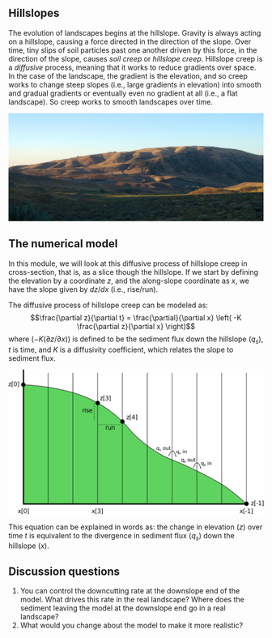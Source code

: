 ## Hillslopes

The evolution of landscapes begins at the hillslope. 
Gravity is always acting on a hillslope, causing a force directed in the direction of the slope.
Over time, tiny slips of soil particles past one another driven by this force, in the direction of the slope, causes _soil creep_ or _hillslope creep_.
Hillslope creep is a _diffusive_ process, meaning that it works to reduce gradients over space.
In the case of the landscape, the gradient is the elevation, and so creep works to change steep slopes (i.e., large gradients in elevation) into smooth and gradual gradients or eventually even no gradient at all (i.e., a flat landscape).
So creep works to smooth landscapes over time.

![A landscape that has been subject to hillslope creep. Credit Dan Hobley.](./private/hillslope_creep.jpeg)


## The numerical model

In this module, we will look at this diffusive process of hillslope creep in cross-section, that is, as a slice though the hillslope.
If we start by defining the elevation by a coordinate $z$, and the along-slope coordinate as $x$, we have the slope given by $dz/dx$ (i.e., rise/run).

The diffusive process of hillslope creep can be modeled as:
$$\frac{\partial z}{\partial t} = \frac{\partial}{\partial x} \left( -K \frac{\partial z}{\partial x} \right)$$
where ($-K(\partial z/\partial x)$) is defined to be the sediment flux down the hillslope ($q_s$), $t$ is time, and $K$ is a diffusivity coefficient, which relates the slope to sediment flux.

![Schematic representation of a hillslope, discretized to show how the hillslope is evolved by sediment flux calculations. See text for explanation.](./private/hillslope_drawing.png)

This equation can be explained in words as: the change in elevation ($z$) over time $t$ is equivalent to the divergence in sediment flux ($q_s$) down the hillslope ($x$).


## Discussion questions

1. You can control the downcutting rate at the downslope end of the model. What drives this rate in the real landscape? Where does the sediment leaving the model at the downslope end go in a real landscape?  
1. What would you change about the model to make it more realistic?

